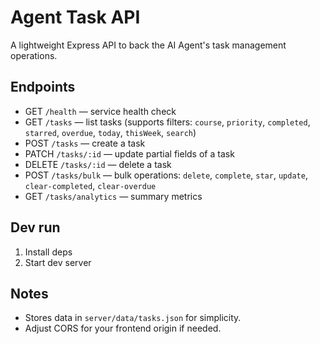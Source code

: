 # Agent Task API

A lightweight Express API to back the AI Agent's task management operations.

## Endpoints

- GET `/health` — service health check
- GET `/tasks` — list tasks (supports filters: `course`, `priority`, `completed`, `starred`, `overdue`, `today`, `thisWeek`, `search`)
- POST `/tasks` — create a task
- PATCH `/tasks/:id` — update partial fields of a task
- DELETE `/tasks/:id` — delete a task
- POST `/tasks/bulk` — bulk operations: `delete`, `complete`, `star`, `update`, `clear-completed`, `clear-overdue`
- GET `/tasks/analytics` — summary metrics

## Dev run

1. Install deps
2. Start dev server

## Notes

- Stores data in `server/data/tasks.json` for simplicity.
- Adjust CORS for your frontend origin if needed.

